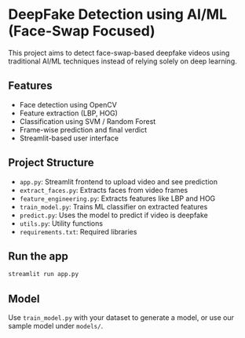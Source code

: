 # DeepFake Detection using AI/ML (Face-Swap Focused)

This project aims to detect face-swap-based deepfake videos using traditional AI/ML techniques instead of relying solely on deep learning.

## Features
- Face detection using OpenCV
- Feature extraction (LBP, HOG)
- Classification using SVM / Random Forest
- Frame-wise prediction and final verdict
- Streamlit-based user interface

## Project Structure
- `app.py`: Streamlit frontend to upload video and see prediction
- `extract_faces.py`: Extracts faces from video frames
- `feature_engineering.py`: Extracts features like LBP and HOG
- `train_model.py`: Trains ML classifier on extracted features
- `predict.py`: Uses the model to predict if video is deepfake
- `utils.py`: Utility functions
- `requirements.txt`: Required libraries

## Run the app
```bash
streamlit run app.py
```

## Model
Use `train_model.py` with your dataset to generate a model, or use our sample model under `models/`.

